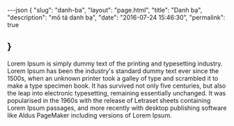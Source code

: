 ---json
{
    "slug": "danh-ba",
    "layout": "page.html",
    "title": "Danh bạ",
    "description": "mô tả danh bạ",
    "date": "2016-07-24 15:46:30",
    "permalink": true
   
}
---
Lorem Ipsum is simply dummy text of the printing and typesetting industry. Lorem Ipsum has been the industry's standard dummy text ever since the 1500s, when an unknown printer took a galley of type and scrambled it to make a type specimen book. It has survived not only five centuries, but also the leap into electronic typesetting, remaining essentially unchanged. It was popularised in the 1960s with the release of Letraset sheets containing Lorem Ipsum passages, and more recently with desktop publishing software like Aldus PageMaker including versions of Lorem Ipsum.